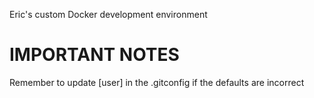Eric's custom Docker development environment

IMPORTANT NOTES
===============
Remember to update [user] in the .gitconfig if the defaults are incorrect

